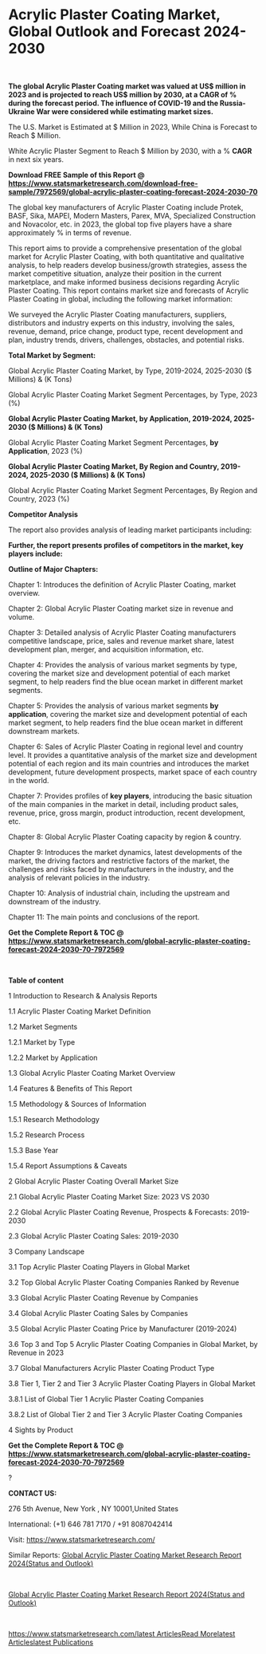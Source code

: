 <h1>Acrylic Plaster Coating Market, Global Outlook and Forecast 2024-2030</h1><br/><p><strong>The global Acrylic Plaster Coating market was valued at US$ million in 2023 and is projected to reach US$ million by 2030, at a <strong>CAGR</strong> of % during the forecast period. The influence of COVID-19 and the Russia-Ukraine War were considered while estimating market sizes.</strong></p>
 
 
 
 <p>The U.S. Market is Estimated at $ Million in 2023, While China is Forecast to Reach $ Million.</p>
 
 
 
 <p>White Acrylic Plaster Segment to Reach $ Million by 2030, with a % <strong>CAGR</strong> in next six years.</p>
 
 
 
 <p><strong>Download FREE Sample of this Report @ <a href="https://www.statsmarketresearch.com/download-free-sample/7972569/global-acrylic-plaster-coating-forecast-2024-2030-70">https://www.statsmarketresearch.com/download-free-sample/7972569/global-acrylic-plaster-coating-forecast-2024-2030-70</a></strong></p>
 
 
 
 <p>The global key manufacturers of Acrylic Plaster Coating include Protek, BASF, Sika, MAPEI, Modern Masters, Parex, MVA, Specialized Construction and Novacolor, etc. in 2023, the global top five players have a share approximately % in terms of revenue.</p>
 
 
 
 <p>This report aims to provide a comprehensive presentation of the global market for Acrylic Plaster Coating, with both quantitative and qualitative analysis, to help readers develop business/growth strategies, assess the market competitive situation, analyze their position in the current marketplace, and make informed business decisions regarding Acrylic Plaster Coating. This report contains market size and forecasts of Acrylic Plaster Coating in global, including the following market information:</p>
 
 
 
 <p>We surveyed the Acrylic Plaster Coating manufacturers, suppliers, distributors and industry experts on this industry, involving the sales, revenue, demand, price change, product type, recent development and plan, industry trends, drivers, challenges, obstacles, and potential risks.</p>
 
 
 
 <p><strong>Total Market by Segment:</strong></p>
 
 
 
 <p>Global Acrylic Plaster Coating Market, by Type, 2019-2024, 2025-2030 ($ Millions) & (K Tons)</p>
 
 
 
 <p>Global Acrylic Plaster Coating Market Segment Percentages, by Type, 2023 (%)</p>
 
 
 
 <p><strong>Global Acrylic Plaster Coating Market, <strong>by Application</strong>, 2019-2024, 2025-2030 ($ Millions) & (K Tons)</strong></p>
 
 
 
 <p>Global Acrylic Plaster Coating Market Segment Percentages, <strong>by Application</strong>, 2023 (%)</p>
 
 
 
 <p><strong>Global Acrylic Plaster Coating Market, By Region and Country, 2019-2024, 2025-2030 ($ Millions) & (K Tons)</strong></p>
 
 
 
 <p>Global Acrylic Plaster Coating Market Segment Percentages, By Region and Country, 2023 (%)</p>
 
 
 
 <p><strong>Competitor Analysis</strong></p>
 
 
 
 <p>The report also provides analysis of leading market participants including:</p>
 
 
 
 <p><strong>Further, the report presents profiles of competitors in the market, <strong>key players</strong> include:</strong></p>
 
 
 
 <p><strong>Outline of Major Chapters:</strong></p>
 
 
 
 <p>Chapter 1: Introduces the definition of Acrylic Plaster Coating, market overview.</p>
 
 
 
 <p>Chapter 2: Global Acrylic Plaster Coating market size in revenue and volume.</p>
 
 
 
 <p>Chapter 3: Detailed analysis of Acrylic Plaster Coating manufacturers competitive landscape, price, sales and revenue market share, latest development plan, merger, and acquisition information, etc.</p>
 
 
 
 <p>Chapter 4: Provides the analysis of various market segments by type, covering the market size and development potential of each market segment, to help readers find the blue ocean market in different market segments.</p>
 
 
 
 <p>Chapter 5: Provides the analysis of various market segments <strong>by application</strong>, covering the market size and development potential of each market segment, to help readers find the blue ocean market in different downstream markets.</p>
 
 
 
 <p>Chapter 6: Sales of Acrylic Plaster Coating in regional level and country level. It provides a quantitative analysis of the market size and development potential of each region and its main countries and introduces the market development, future development prospects, market space of each country in the world.</p>
 
 
 
 <p>Chapter 7: Provides profiles of <strong>key players</strong>, introducing the basic situation of the main companies in the market in detail, including product sales, revenue, price, gross margin, product introduction, recent development, etc.</p>
 
 
 
 <p>Chapter 8: Global Acrylic Plaster Coating capacity by region & country.</p>
 
 
 
 <p>Chapter 9: Introduces the market dynamics, latest developments of the market, the driving factors and restrictive factors of the market, the challenges and risks faced by manufacturers in the industry, and the analysis of relevant policies in the industry.</p>
 
 
 
 <p>Chapter 10: Analysis of industrial chain, including the upstream and downstream of the industry.</p>
 
 
 
 <p>Chapter 11: The main points and conclusions of the report.</p>
 
 
 
 <div><b>Get the Complete Report & TOC @ <a href="https://www.statsmarketresearch.com/global-acrylic-plaster-coating-forecast-2024-2030-70-7972569">https://www.statsmarketresearch.com/global-acrylic-plaster-coating-forecast-2024-2030-70-7972569</a></b></div>
 
 
 
 <p><br />
 
 <b>Table of content</b></p>
 
 
 
 <p>1 Introduction to Research & Analysis Reports<br />
 
 1.1 Acrylic Plaster Coating Market Definition<br />
 
 1.2 Market Segments<br />
 
 1.2.1 Market by Type<br />
 
 1.2.2 Market by Application<br />
 
 1.3 Global Acrylic Plaster Coating Market Overview<br />
 
 1.4 Features & Benefits of This Report<br />
 
 1.5 Methodology & Sources of Information<br />
 
 1.5.1 Research Methodology<br />
 
 1.5.2 Research Process<br />
 
 1.5.3 Base Year<br />
 
 1.5.4 Report Assumptions & Caveats<br />
 
 2 Global Acrylic Plaster Coating Overall Market Size<br />
 
 2.1 Global Acrylic Plaster Coating Market Size: 2023 VS 2030<br />
 
 2.2 Global Acrylic Plaster Coating Revenue, Prospects & Forecasts: 2019-2030<br />
 
 2.3 Global Acrylic Plaster Coating Sales: 2019-2030<br />
 
 3 Company Landscape<br />
 
 3.1 Top Acrylic Plaster Coating Players in Global Market<br />
 
 3.2 Top Global Acrylic Plaster Coating Companies Ranked by Revenue<br />
 
 3.3 Global Acrylic Plaster Coating Revenue by Companies<br />
 
 3.4 Global Acrylic Plaster Coating Sales by Companies<br />
 
 3.5 Global Acrylic Plaster Coating Price by Manufacturer (2019-2024)<br />
 
 3.6 Top 3 and Top 5 Acrylic Plaster Coating Companies in Global Market, by Revenue in 2023<br />
 
 3.7 Global Manufacturers Acrylic Plaster Coating Product Type<br />
 
 3.8 Tier 1, Tier 2 and Tier 3 Acrylic Plaster Coating Players in Global Market<br />
 
 3.8.1 List of Global Tier 1 Acrylic Plaster Coating Companies<br />
 
 3.8.2 List of Global Tier 2 and Tier 3 Acrylic Plaster Coating Companies<br />
 
 4 Sights by Product</p>
 
 
 
 <div><b>Get the Complete Report & TOC @ <a href="https://www.statsmarketresearch.com/global-acrylic-plaster-coating-forecast-2024-2030-70-7972569">https://www.statsmarketresearch.com/global-acrylic-plaster-coating-forecast-2024-2030-70-7972569</a></b></div>
 
 
 
 <p>? </p>
 
 
 
 <p><b>CONTACT US:</b><br />
 
 276 5th Avenue, New York , NY 10001,United States<br />
 
 International: (+1) 646 781 7170 / +91 8087042414<br />
 
 Visit: <a href="https://www.statsmarketresearch.com/">https://www.statsmarketresearch.com/</a><br />
 
 Similar Reports: <a href="https://www.statsmarketresearch.com/global-acrylic-plaster-coating-forecast-2024-2030-70-7972569">Global Acrylic Plaster Coating Market Research Report 2024(Status and Outlook)</a><br />
 
 <br />
 
 <a href="https://www.statsmarketresearch.com/global-acrylic-plaster-coating-forecast-2024-2030-70-7972569">Global Acrylic Plaster Coating Market Research Report 2024(Status and Outlook)</a><br />
 
 <br />
 
 <a href="https://gyeongbokgung.com">https://www.statsmarketresearch.com/</a><a href="https://hallyeomaritime.com">latest Articles</a><a href="https://jingwansa.com">Read More</a><a href="https://nguoiviet.jp/">latest Articles</a><a href="https://www.intelmarketresearch.com/">latest Publications</a></p>